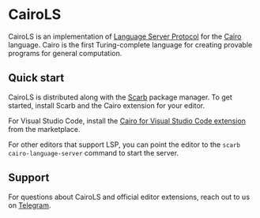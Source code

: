 # CairoLS

CairoLS is an implementation of [Language Server Protocol][LSP] for the [Cairo] language.
Cairo is the first Turing-complete language for creating provable programs for general computation.

## Quick start

CairoLS is distributed along with the [Scarb] package manager.
To get started, install Scarb and the Cairo extension for your editor.

For Visual Studio Code, install
the [Cairo for Visual Studio Code extension](https://marketplace.visualstudio.com/items?itemName=starkware.cairo1)
from the marketplace.

For other editors that support LSP,
you can point the editor to the `scarb cairo-language-server` command to start the server.

## Support

For questions about CairoLS and official editor extensions, reach out to us on [Telegram].

[Cairo]: https://www.cairo-lang.org/

[LSP]: https://microsoft.github.io/language-server-protocol/

[Scarb]: https://docs.swmansion.com/scarb

[Telegram]: https://t.me/cairo_ls_support
